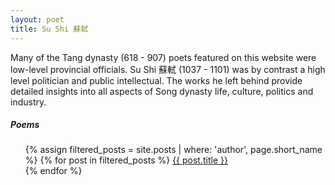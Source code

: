 ```yaml
---
layout: poet
title: Su Shi 蘇軾
---
```


Many of the Tang dynasty (618 - 907) poets featured on this website were low-level provincial officials. Su Shi 蘇軾 (1037 - 1101) was by contrast a high level politician and public intellectual. The works he left behind provide detailed insights into all aspects of Song dynasty life, culture, politics and industry.

##### Poems

<ul>
  {% assign filtered_posts = site.posts | where: 'author', page.short_name %}
  {% for post in filtered_posts %}
    <a href="{{ post.short_title }}">{{ post.title }}</a><br>
  {% endfor %}
</ul>
